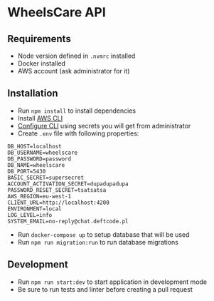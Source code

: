 # WheelsCare API

## Requirements
- Node version defined in `.nvmrc` installed
- Docker installed
- AWS account (ask administrator for it)

## Installation
- Run `npm install` to install dependencies
- Install [AWS CLI](https://docs.aws.amazon.com/cli/latest/userguide/install-cliv1.html)
- [Configure CLI](https://docs.aws.amazon.com/cli/latest/userguide/cli-chap-configure.html#cli-quick-configuration) using secrets you will get from administrator
- Create `.env` file with following properties:
```
DB_HOST=localhost
DB_USERNAME=wheelscare
DB_PASSWORD=password
DB_NAME=wheelscare
DB_PORT=5430
BASIC_SECRET=supersecret
ACCOUNT_ACTIVATION_SECRET=dupadupadupa
PASSWORD_RESET_SECRET=tsatsatsa
AWS_REGION=eu-west-1
CLIENT_URL=http://localhost:4200
ENVIRONMENT=local
LOG_LEVEL=info
SYSTEM_EMAIL=no-reply@chat.deftcode.pl
```
- Run `docker-compose up` to setup database that will be used
- Run `npm run migration:run` to run database migrations

## Development
- Run `npm run start:dev` to start application in development mode
- Be sure to run tests and linter before creating a pull request
